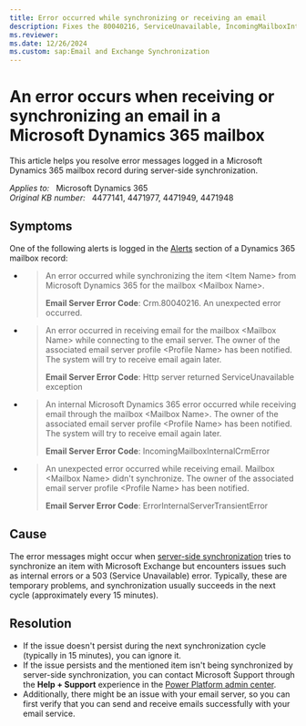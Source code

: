 ```yaml
---
title: Error occurred while synchronizing or receiving an email
description: Fixes the 80040216, ServiceUnavailable, IncomingMailboxInternalCrmError, or ErrorInternalServerTransientError error during server-side synchronization in Dynamics 365.
ms.reviewer: 
ms.date: 12/26/2024
ms.custom: sap:Email and Exchange Synchronization
---
```

# An error occurs when receiving or synchronizing an email in a Microsoft Dynamics 365 mailbox

This article helps you resolve error messages logged in a Microsoft Dynamics 365 mailbox record during server-side synchronization.

_Applies to:_ &nbsp; Microsoft Dynamics 365  
_Original KB number:_ &nbsp; 4477141, 4471977, 4471949, 4471948

## Symptoms

One of the following alerts is logged in the [Alerts](/power-platform/admin/monitor-email-processing-errors#view-alerts) section of a Dynamics 365 mailbox record:

- > An error occurred while synchronizing the item \<Item Name\> from Microsoft Dynamics 365 for the mailbox \<Mailbox Name\>.
  >
  > **Email Server Error Code**: Crm.80040216. An unexpected error occurred.

- > An error occurred in receiving email for the mailbox \<Mailbox Name\> while connecting to the email server. The owner of the associated email server profile \<Profile Name\> has been notified. The system will try to receive email again later.
  >
  > **Email Server Error Code**: Http server returned ServiceUnavailable exception

- > An internal Microsoft Dynamics 365 error occurred while receiving email through the mailbox \<Mailbox Name\>. The owner of the associated email server profile \<Profile Name\> has been notified. The system will try to receive email again later.
  >
  > **Email Server Error Code**: IncomingMailboxInternalCrmError

- > An unexpected error occurred while receiving email. Mailbox \<Mailbox Name\> didn't synchronize. The owner of the associated email server profile \<Profile Name\> has been notified.
  >
  > **Email Server Error Code**: ErrorInternalServerTransientError

## Cause

The error messages might occur when [server-side synchronization](/power-platform/admin/server-side-synchronization) tries to synchronize an item with Microsoft Exchange but encounters issues such as internal errors or a 503 (Service Unavailable) error. Typically, these are temporary problems, and synchronization usually succeeds in the next cycle (approximately every 15 minutes).

## Resolution

- If the issue doesn't persist during the next synchronization cycle (typically in 15 minutes), you can ignore it.
- If the issue persists and the mentioned item isn't being synchronized by server-side synchronization, you can contact Microsoft Support through the **Help + Support** experience in the [Power Platform admin center](https://admin.powerplatform.microsoft.com/support). 
- Additionally, there might be an issue with your email server, so you can first verify that you can send and receive emails successfully with your email service.
